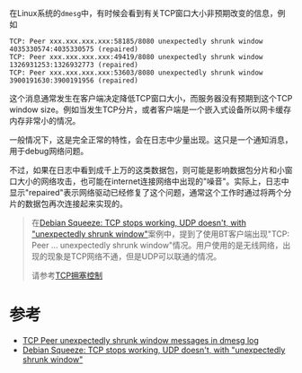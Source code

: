 在Linux系统的`dmesg`中，有时候会看到有关TCP窗口大小非预期改变的信息，例如

```
TCP: Peer xxx.xxx.xxx.xxx:58185/8080 unexpectedly shrunk window 4035330574:4035330575 (repaired)
TCP: Peer xxx.xxx.xxx.xxx:49419/8080 unexpectedly shrunk window 1326931253:1326932773 (repaired)
TCP: Peer xxx.xxx.xxx.xxx:53603/8080 unexpectedly shrunk window 3900191630:3900191956 (repaired)
```

这个消息通常发生在客户端决定降低TCP窗口大小，而服务器没有预期到这个TCP window size。例如当发生TCP分片，或者客户端是一个嵌入式设备所以网卡缓存内存非常小的情况。

一般情况下，这是完全正常的特性，会在日志中少量出现。这只是一个通知消息，用于debug网络问题。

不过，如果在日志中看到成千上万的这类数据包，则可能是影响数据包分片和小窗口大小的网络攻击，也可能在internet连接网络中出现的"噪音"。实际上，日志中显示"repaired"表示网络驱动已经修复了这个问题，通常这个工作时通过将两个分片的数据包再次连接起来实现的。

> 在[Debian Squeeze: TCP stops working, UDP doesn't, with "unexpectedly shrunk window"](http://www.linuxquestions.org/questions/linux-networking-3/debian-squeeze-tcp-stops-working-udp-doesn%27t-with-unexpectedly-shrunk-window-936620/)案例中，提到了使用BT客户端出现"TCP: Peer ... unexpectedly shrunk window"情况。用户使用的是无线网络，出现的现象是TCP网络不通，但是UDP可以联通的情况。
>
> 请参考[TCP拥塞控制](tcp_congestion_control)

# 参考

* [TCP Peer unexpectedly shrunk window messages in dmesg log](https://security.stackexchange.com/questions/24410/tcp-peer-unexpectedly-shrunk-window-messages-in-dmesg-log)
* [Debian Squeeze: TCP stops working, UDP doesn't, with "unexpectedly shrunk window"](http://www.linuxquestions.org/questions/linux-networking-3/debian-squeeze-tcp-stops-working-udp-doesn%27t-with-unexpectedly-shrunk-window-936620/)